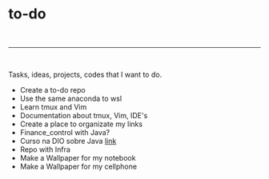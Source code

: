 # **to-do**
<br>

-----------------------------

<br>

Tasks, ideas, projects, codes that I want to do.
- Create a to-do repo
- Use the same anaconda to wsl
- Learn tmux and Vim
- Documentation about tmux, Vim, IDE's
- Create a place to organizate my links
- Finance_control with Java?
- Curso na DIO sobre Java [link](https://web.dio.me/play?tab=cursos)
- Repo with Infra
- Make a Wallpaper for my notebook
- Make a Wallpaper for my cellphone
